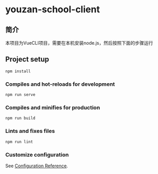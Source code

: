 # youzan-school-client

## 简介
本项目为VueCLI项目，需要在本机安装node.js，然后按照下面的步骤运行

## Project setup
```
npm install
```

### Compiles and hot-reloads for development
```
npm run serve
```

### Compiles and minifies for production
```
npm run build
```

### Lints and fixes files
```
npm run lint
```

### Customize configuration
See [Configuration Reference](https://cli.vuejs.org/config/).

